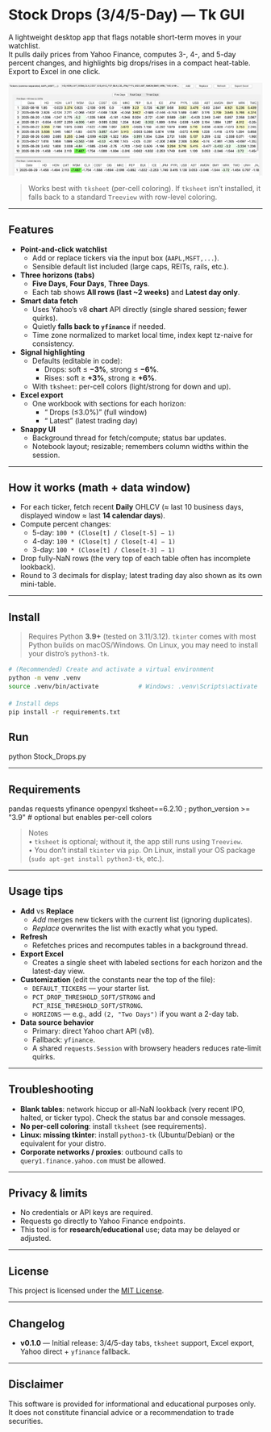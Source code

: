 # Stock Drops (3/4/5-Day) — Tk GUI

A lightweight desktop app that flags notable short-term moves in your watchlist.  
It pulls daily prices from Yahoo Finance, computes 3-, 4-, and 5-day percent changes, and highlights big drops/rises in a compact heat-table. Export to Excel in one click.

![App screenshot](./Stock_Drops_Output.png)

> Works best with `tksheet` (per-cell coloring). If `tksheet` isn’t installed, it falls back to a standard `Treeview` with row-level coloring.

---

## Features

- **Point-and-click watchlist**
  - Add or replace tickers via the input box (`AAPL,MSFT,...`).
  - Sensible default list included (large caps, REITs, rails, etc.).
- **Three horizons (tabs)**
  - **Five Days**, **Four Days**, **Three Days**.
  - Each tab shows **All rows (last ~2 weeks)** and **Latest day only**.
- **Smart data fetch**
  - Uses Yahoo’s v8 **chart** API directly (single shared session; fewer quirks).
  - Quietly **falls back to `yfinance`** if needed.
  - Time zone normalized to market local time, index kept tz-naive for consistency.
- **Signal highlighting**
  - Defaults (editable in code):
    - Drops: soft ≤ **−3%**, strong ≤ **−6%**.
    - Rises: soft ≥ **+3%**, strong ≥ **+6%**.
  - With `tksheet`: per-cell colors (light/strong for down and up).
- **Excel export**
  - One workbook with sections for each horizon:
    - “<Horizon> Drops (≤3.0%)” (full window)  
    - “<Horizon> Latest” (latest trading day)
- **Snappy UI**
  - Background thread for fetch/compute; status bar updates.
  - Notebook layout; resizable; remembers column widths within the session.

---

## How it works (math + data window)

- For each ticker, fetch recent **Daily** OHLCV (≈ last 10 business days, displayed window ≈ last **14 calendar days**).
- Compute percent changes:
  - 5-day: `100 * (Close[t] / Close[t-5] − 1)`
  - 4-day: `100 * (Close[t] / Close[t-4] − 1)`
  - 3-day: `100 * (Close[t] / Close[t-3] − 1)`
- Drop fully-NaN rows (the very top of each table often has incomplete lookback).
- Round to 3 decimals for display; latest trading day also shown as its own mini-table.

---

## Install

> Requires Python **3.9+** (tested on 3.11/3.12). `tkinter` comes with most Python builds on macOS/Windows. On Linux, you may need to install your distro’s `python3-tk`.

```bash
# (Recommended) Create and activate a virtual environment
python -m venv .venv
source .venv/bin/activate           # Windows: .venv\Scripts\activate

# Install deps
pip install -r requirements.txt
```

## Run

python Stock_Drops.py

---

## Requirements

pandas
requests
yfinance
openpyxl
tksheet==6.2.10 ; python_version >= "3.9"   # optional but enables per-cell colors

> Notes  
> • `tksheet` is optional; without it, the app still runs using `Treeview`.  
> • You don’t install `tkinter` via `pip`. On Linux, install your OS package (`sudo apt-get install python3-tk`, etc.).  

---

## Usage tips

- **Add** vs **Replace**  
  - *Add* merges new tickers with the current list (ignoring duplicates).  
  - *Replace* overwrites the list with exactly what you typed.
- **Refresh**  
  - Refetches prices and recomputes tables in a background thread.
- **Export Excel**  
  - Creates a single sheet with labeled sections for each horizon and the latest-day view.
- **Customization** (edit the constants near the top of the file):
  - `DEFAULT_TICKERS` — your starter list.
  - `PCT_DROP_THRESHOLD_SOFT/STRONG` and `PCT_RISE_THRESHOLD_SOFT/STRONG`.
  - `HORIZONS` — e.g., add `(2, "Two Days")` if you want a 2-day tab.
- **Data source behavior**  
  - Primary: direct Yahoo chart API (v8).  
  - Fallback: `yfinance`.  
  - A shared `requests.Session` with browsery headers reduces rate-limit quirks.

---

## Troubleshooting

- **Blank tables**: network hiccup or all-NaN lookback (very recent IPO, halted, or ticker typo). Check the status bar and console messages.  
- **No per-cell coloring**: install `tksheet` (see requirements).  
- **Linux: missing tkinter**: install `python3-tk` (Ubuntu/Debian) or the equivalent for your distro.  
- **Corporate networks / proxies**: outbound calls to `query1.finance.yahoo.com` must be allowed.

---

## Privacy & limits

- No credentials or API keys are required.  
- Requests go directly to Yahoo Finance endpoints.  
- This tool is for **research/educational** use; data may be delayed or adjusted.

---

## License

This project is licensed under the [MIT License](../LICENSE).

---

## Changelog 

- **v0.1.0** — Initial release: 3/4/5-day tabs, `tksheet` support, Excel export, Yahoo direct + `yfinance` fallback.

---

## Disclaimer

This software is provided for informational and educational purposes only.  
It does not constitute financial advice or a recommendation to trade securities.




